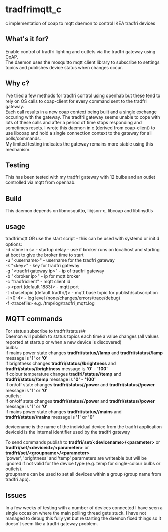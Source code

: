 # tradfrimqtt_c
c implementation of coap to mqtt daemon to control IKEA tradfri devices

## What's it for?
Enable control of tradfri lighting and outlets via the tradfri gateway using CoAP.  
The daemon uses the mosquitto mqtt client library to subscribe to settings topics and publishes device status when changes occur.  

## Why c?
I've tried a few methods for tradfri control using openhab but these tend to rely on OS calls to coap-client for every command sent to the tradfri gateway.   
Each call results in a new coap context being built and a single exchange occuring with the gateway. The tradfri gateway seems unable to cope with lots
of these calls and after a period of time stops responding and sometimes resets.
I wrote this daemon in c (derived from coap-client) to use libcoap and hold a single connection context to the gateway for all polls/commands.  
My limited testing indicates the gateway remains more stable using this mechanism.

## Testing
This has been tested with my tradfri gateway with 12 bulbs and an outlet controlled via mqtt from openhab.

## Build
This daemon depends on libmosquitto, libjson-c, libcoap and libtinydtls

## usage
tradfrimqtt <opts> OR use the start script - this can be used with systemd or init.d  
options:  
-d \<time in s> - startup delay - use if broker runs on localhost and starting at boot to give the broker time to start  
-u "\<username>" - username for the tradfri gateway  
-k "\<key>" - key for tradfri gateway  
-g "\<tradfri gateway ip>" - ip of tradfri gateway  
-b "\<broker ip>" - ip for mqtt broker  
-c "tradfriclient" - mqtt client id  
-s \<port (default 1883)> - mqtt port  
-t \<basetopic (default tradfri/)> - mqtt base topic for publish/subscription  
-l \<0-4> - log level (none/changes/errors/trace/debug)  
-f \<tracefile> e.g. /tmp/log/tradfri_mqtt.log  

## MQTT commands
For status subscribe to tradfri/status/#  
Daemon will publish to status topics each time a value changes (all values reported at startup or when a new device is discovered)  
bulbs:  
if mains power state changes **tradfri/status/<devicename>/lamp** and **tradfri/status/<deviceid>/lamp** message is **'1'** or **'0'**   
if brightness changes **tradfri/status/<devicename>/brightness** and **tradfri/status/<deviceid>/brightness** message is **'0'** - **'100'**  
if colour temperature changes **tradfri/status/<devicename>/temp** and **tradfri/status/<deviceid>/temp** message is **'0'** - **'100'**  
if on/off state changes **tradfri/status/<devicename>/power** and **tradfri/status/<deviceid>/power** message is **'1'** or **'0'**   
outlets:  
if on/off state changes **tradfri/status/<devicename>/power** and **tradfri/status/<deviceid>/power** message is **'1'** or **'0'**   
if mains power state changes **tradfri/status/<devicename>/mains** and **tradfri/status/<deviceid>/mains** message is **'1'** or **'0'**   
  
devicename is the name of the individual device from the tradfri application  
deviceid is the internal identifier used by the tradfri gateway  
  
To send commands publish to **tradfri/set/\<devicename>/\<parameter>** or **tradfri/set/\<deviceid>/\<parameter>** or **tradfri/set/\<groupname>/\<parameter>**   
'power', 'brightness' and 'temp' parameters are writeable but will be ignored if not valid for the device type (e.g. temp for single-colour bulbs or outlets).  
groupname can be used to set all devices within a group (group name from tradfri app).  

## Issues
In a few weeks of testing with a number of devices connected I have seen a single occasion where the main polling thread gets stuck. I have not managed to debug this fully yet
but restarting the daemon fixed things so it doesn't seem like a tradfri gateway problem.

